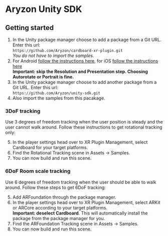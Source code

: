 # Aryzon Unity SDK
## Getting started
1. In the Unity package manager choose to add a package from a Git URL. Enter this url:<br>`https://github.com/Aryzon/cardboard-xr-plugin.git`<br>*You do not have to import the samples.*
2. For Android [follow the instructions here](https://developers.google.com/cardboard/develop/unity/quickstart#player_settings), for iOS [follow the instructions here](https://developers.google.com/cardboard/develop/unity/quickstart#player_settings_2)<br>**Important: skip the Resolution and Presentation step. Choosing Autorotate or Portrait is fine.**
3. In the Unity package manager choose to add another package from a Git URL. Enter this url:<br>`https://github.com/Aryzon/unity-sdk.git`
4. Also import the samples from this pacakage.

### 3DoF tracking
Use 3 degrees of freedom tracking when the user position is steady and the user cannot walk around. Follow these instructions to get rotational tracking only:

5. In the player settings head over to XR Plugin Management, select Cardboard for your target platforms.
6. Find the Rotational Tracking scene in Assets -> Samples.
7. You can now build and run this scene.

### 6DoF Room scale tracking
Use 6 degrees of freedom tracking when the user should be able to walk around. Follow these steps to get 6DoF tracking:

5. Add ARFoundation through the package manager.
6. In the player settings head over to XR Plugin Management, select ARKit or ARCore according to your target platforms.<br>**Important: deselect Cardboard**. This will automatically install the package from the package manager for you.
7. Find the ARFoundation Tracking scene in Assets -> Samples.
8. You can now build and run this scene.
